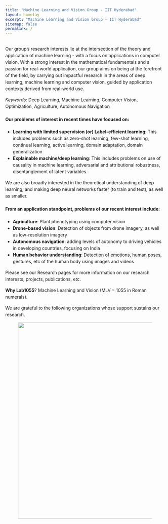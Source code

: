 ```yaml
---
title: "Machine Learning and Vision Group - IIT Hyderabad"
layout: homelay
excerpt: "Machine Learning and Vision Group - IIT Hyderabad"
sitemap: false
permalink: /
---
```



<div style="line-height: 21px; margin-top: 30px;">
Our group’s research interests lie at the intersection of the theory and application of machine learning - with a focus on applications in computer vision. With a strong interest in the mathematical fundamentals and a passion for real-world application, our group aims on being at the forefront of the field, by carrying out impactful research in the areas of deep learning, machine learning and computer vision, guided by application contexts derived from real-world use.

*Keywords*: Deep Learning, Machine Learning, Computer Vision, Optimization, Agriculture, Autonomous Navigation

#### Our problems of interest in recent times have focused on:
* **Learning with limited supervision (or) Label-efficient learning**: This includes problems such as zero-shot learning, few-shot learning, continual learning, active learning, domain adaptation, domain generalization
* **Explainable machine/deep learning**: This includes problems on use of causality in machine learning, adversarial and attributional robustness, disentanglement of latent variables

We are also broadly interested in the theoretical understanding of deep learning, and making deep neural networks faster (to train and test), as well as smaller.

#### From an application standpoint, problems of our recent interest include:
* **Agriculture**: Plant phenotyping using computer vision
* **Drone-based vision**: Detection of objects from drone imagery, as well as low-resolution imagery
* **Autonomous navigation**: adding levels of autonomy to driving vehicles in developing countries, focusing on India
* **Human behavior understanding**: Detection of emotions, human poses, gestures, etc of the human body using images and videos

Please see our Research pages for more information on our research interests, projects, publications, etc.

**Why Lab1055**? Machine Learning and Vision (MLV = 1055 in Roman numerals).

We are grateful to the following organizations whose support sustains our research.
</div>

<figure class="fourth">
  <img src="{{ site.url }}{{ site.baseurl }}/images/logopic/fundingsupport.jpg" style="width: 621px">
</figure>